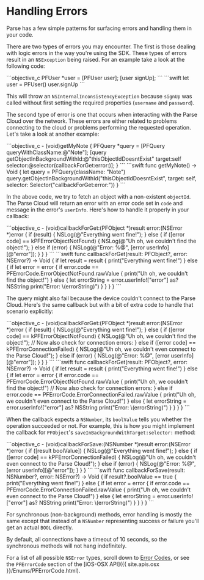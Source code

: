 # Handling Errors

Parse has a few simple patterns for surfacing errors and handling them in your code.

There are two types of errors you may encounter. The first is those dealing with logic errors in the way you're using the SDK. These types of errors result in an `NSException` being raised. For an example take a look at the following code:

<div class="language-toggle" markdown="1">
```objective_c
PFUser *user = [PFUser user];
[user signUp];
```
```swift
let user = PFUser()
user.signUp
```
</div>

This will throw an `NSInternalInconsistencyException` because `signUp` was called without first setting the required properties (`username` and `password`).

The second type of error is one that occurs when interacting with the Parse Cloud over the network. These errors are either related to problems connecting to the cloud or problems performing the requested operation. Let's take a look at another example:

<div class="language-toggle" markdown="1">
```objective_c
- (void)getMyNote {
    PFQuery *query = [PFQuery queryWithClassName:@"Note"];
    [query getObjectInBackgroundWithId:@"thisObjectIdDoesntExist"
                                target:self
                              selector:@selector(callbackForGet:error:)];
}
```
```swift
func getMyNote() -> Void {
    let query = PFQuery(className: "Note")
    query.getObjectInBackgroundWithId("thisObjectIdDoesntExist", target: self, selector: Selector("callbackForGet:error:"))
}
```
</div>

In the above code, we try to fetch an object with a non-existent `objectId`. The Parse Cloud will return an error with an error code set in `code` and message in the error's `userInfo`. Here's how to handle it properly in your callback:

<div class="language-toggle" markdown="1">
```objective_c
- (void)callbackForGet:(PFObject *)result error:(NSError *)error {
    if (result) {
        NSLog(@"Everything went fine!");
    } else {
        if ([error code] == kPFErrorObjectNotFound) {
            NSLog(@"Uh oh, we couldn't find the object!");
        } else if (error) {
            NSLog(@"Error: %@", [error userInfo][@"error"]);
        }
    }
}
```
```swift
func callbackForGet(result: PFObject?, error: NSError?) -> Void {
    if let result = result {
        print("Everything went fine!")
    } else {
        if let error = error {
            if error.code == PFErrorCode.ErrorObjectNotFound.rawValue {
                print("Uh oh, we couldn't find the object!")
            } else {
                let errorString = error.userInfo!["error"] as? NSString
                print("Error: \(errorString)")
            }
        }
    }
}
```
</div>

The query might also fail because the device couldn't connect to the Parse Cloud. Here's the same callback but with a bit of extra code to handle that scenario explicitly:

<div class="language-toggle" markdown="1">
```objective_c
- (void)callbackForGet:(PFObject *)result error:(NSError *)error {
    if (result) {
        NSLog(@"Everything went fine!");
    } else {
        if ([error code] == kPFErrorObjectNotFound) {
            NSLog(@"Uh oh, we couldn't find the object!");
        // Now also check for connection errors:
        } else if ([error code] == kPFErrorConnectionFailed) {
            NSLog(@"Uh oh, we couldn't even connect to the Parse Cloud!");
        } else if (error) {
            NSLog(@"Error: %@", [error userInfo][@"error"]);
        }
    }
}
```
```swift
func callbackForGet(result: PFObject?, error: NSError?) -> Void {
    if let result = result {
        print("Everything went fine!")
    } else {
        if let error = error {
            if error.code == PFErrorCode.ErrorObjectNotFound.rawValue {
                print("Uh oh, we couldn't find the object!")
                // Now also check for connection errors:
            } else if error.code == PFErrorCode.ErrorConnectionFailed.rawValue {
                print("Uh oh, we couldn't even connect to the Parse Cloud!")
            } else {
                let errorString = error.userInfo!["error"] as? NSString
                print("Error: \(errorString)")
            }
        }
    }
}
```
</div>

When the callback expects a `NSNumber`, its `boolValue` tells you whether the operation succeeded or not. For example, this is how you might implement the callback for `PFObject`'s `saveInBackgroundWithTarget:selector:` method:

<div class="language-toggle" markdown="1">
```objective_c
- (void)callbackForSave:(NSNumber *)result error:(NSError *)error {
    if ([result boolValue]) {
        NSLog(@"Everything went fine!");
    } else {
        if ([error code] == kPFErrorConnectionFailed) {
            NSLog(@"Uh oh, we couldn't even connect to the Parse Cloud!");
        } else if (error) {
            NSLog(@"Error: %@", [error userInfo][@"error"]);
        }
    }
}
```
```swift
func callbackForSave(result: NSNumber?, error: NSError?) -> Void {
    if result?.boolValue == true {
        print("Everything went fine!")
    } else {
        if let error = error {
            if error.code == PFErrorCode.ErrorConnectionFailed.rawValue {
                print("Uh oh, we couldn't even connect to the Parse Cloud!")
            } else {
                let errorString = error.userInfo!["error"] as? NSString
                print("Error: \(errorString)")
            }
        }
    }
}
```
</div>

For synchronous (non-background) methods, error handling is mostly the same except that instead of a `NSNumber` representing success or failure you'll get an actual `BOOL` directly.

By default, all connections have a timeout of 10 seconds, so the synchronous methods will not hang indefinitely.

For a list of all possible `NSError` types, scroll down to [Error Codes](#error-codes), or see the `PFErrorCode` section of the [iOS-OSX API]({{ site.apis.osx }}/Enums/PFErrorCode.html).
